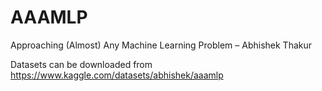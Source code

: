 # AAAMLP
Approaching (Almost) Any Machine Learning Problem – Abhishek Thakur

Datasets can be downloaded from https://www.kaggle.com/datasets/abhishek/aaamlp